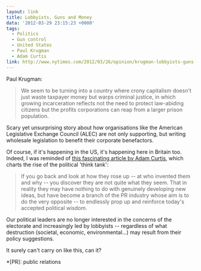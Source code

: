 ```yaml
---
layout: link
title: Lobbyists, Guns and Money
data: '2012-03-29 23:15:23 +0000'
tags:
  - Politics
  - Gun control
  - United States
  - Paul Krugman
  - Adam Curtis
link: http://www.nytimes.com/2012/03/26/opinion/krugman-lobbyists-guns-and-money.html
---
```

Paul Krugman:

> We seem to be turning into a country where crony capitalism doesn't just waste taxpayer money but warps criminal justice, in which growing incarceration reflects not the need to protect law-abiding citizens but the profits corporations can reap from a larger prison population.

Scary yet unsurprising story about how organisations like the American Legislative Exchange Council (ALEC) are not only supporting, but writing wholesale legislation to benefit their corporate benefactors.

Of course, if it's happening in the US, it's happening here in Britain too. Indeed, I was reminded of [this fascinating article by Adam Curtis][1], which charts the rise of the political 'think tank':

> If you go back and look at how they rose up -- at who invented them and why -- you discover they are not quite what they seem. That in reality they may have nothing to do with genuinely developing new ideas, but have  become a branch of the PR industry whose aim is to do the very opposite -- to endlessly prop up and reinforce today's accepted political wisdom.

Our political leaders are no longer interested in the concerns of the electorate and increasingly led by lobbyists -- regardless of what destruction (societal, economic, environmental...) may result from their policy suggestions.

It surely can't carry on like this, can it?

[1]: http://www.bbc.co.uk/blogs/adamcurtis/2011/09/the_curse_of_tina.html

*[PR]: public relations